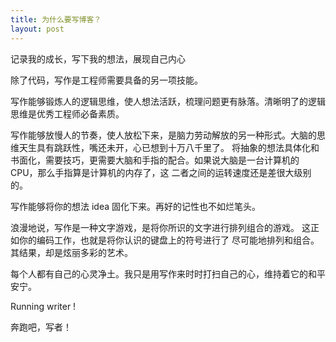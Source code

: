 ```yaml
---
title: 为什么要写博客？
layout: post
---
```


记录我的成长，写下我的想法，展现自己内心

除了代码，写作是工程师需要具备的另一项技能。

写作能够锻炼人的逻辑思维，使人想法活跃，梳理问题更有脉落。清晰明了的逻辑思维是优秀工程师必备素质。

写作能够放慢人的节奏，使人放松下来，是脑力劳动解放的另一种形式。大脑的思维天生具有跳跃性，嘴还未开，心已想到十万八千里了。
将抽象的想法具体化和书面化，需要技巧，更需要大脑和手指的配合。如果说大脑是一台计算机的CPU，那么手指算是计算机的内存了，这
二者之间的运转速度还是差很大级别的。

写作能够将你的想法 idea 固化下来。再好的记性也不如烂笔头。

浪漫地说，写作是一种文字游戏，是将你所识的文字进行排列组合的游戏。 这正如你的编码工作，也就是将你认识的键盘上的符号进行了
尽可能地排列和组合。其结果，却是炫丽多彩的艺术。

每个人都有自己的心灵净土。我只是用写作来时时打扫自己的心，维持着它的和平安宁。

Running writer !

奔跑吧，写者！
